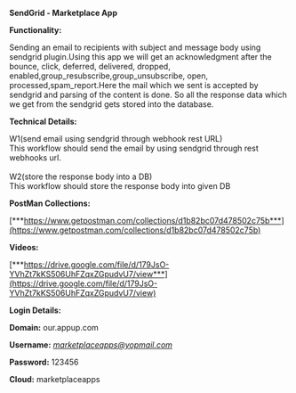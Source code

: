 **SendGrid - Marketplace App**

**Functionality:**

Sending an email to recipients with subject and message body using
sendgrid plugin.Using this app we will get an acknowledgment after the
bounce, click, deferred, delivered, dropped,
enabled,group\_resubscribe,group\_unsubscribe, open,
processed,spam\_report.Here the mail which we sent is accepted by
sendgrid and parsing of the content is done. So all the response data
which we get from the sendgrid gets stored into the database.

**Technical Details:**

W1(send email using sendgrid through webhook rest URL)\
This workflow should send the email by using sendgrid through rest
webhooks url.\
\
W2(store the response body into a DB)\
This workflow should store the response body into given DB

**PostMan Collections:**

[***https://www.getpostman.com/collections/d1b82bc07d478502c75b***](https://www.getpostman.com/collections/d1b82bc07d478502c75b)

**Videos:**

[***https://drive.google.com/file/d/179JsO-YVhZt7kKS506UhFZqxZGpudvU7/view***](https://drive.google.com/file/d/179JsO-YVhZt7kKS506UhFZqxZGpudvU7/view)

**Login Details:**

**Domain:** our.appup.com

**Username:**
[*marketplaceapps@yopmail.com*](mailto:marketplaceapps@yopmail.com)

**Password:** 123456

**Cloud:** marketplaceapps

